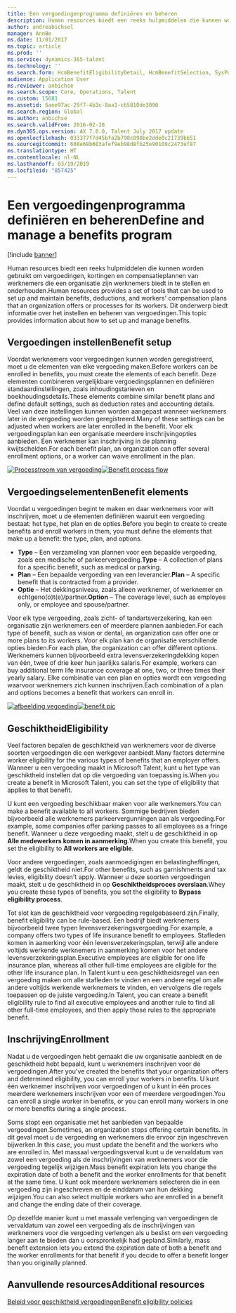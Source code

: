 ```yaml
---
title: Een vergoedingenprogramma definiëren en beheren
description: Human resources biedt een reeks hulpmiddelen die kunnen worden gebruikt om vergoedingen, kortingen en compensatieplannen van werknemers die een organisatie zijn werknemers biedt in te stellen en onderhouden. Dit artikel biedt informatie over het instellen en beheren van vergoedingen.
author: andreabichsel
manager: AnnBe
ms.date: 11/01/2017
ms.topic: article
ms.prod: ''
ms.service: dynamics-365-talent
ms.technology: ''
ms.search.form: HcmBenefitEligibilityDetail, HcmBenefitSelection, SysPolicyListPage, SysPolicySourceDocumentRuleType
audience: Application User
ms.reviewer: anbichse
ms.search.scope: Core, Operations, Talent
ms.custom: 15681
ms.assetid: 6aee97ac-29f7-4b3c-8aa1-c65810de3090
ms.search.region: Global
ms.author: anbichse
ms.search.validFrom: 2016-02-28
ms.dyn365.ops.version: AX 7.0.0, Talent July 2017 update
ms.openlocfilehash: 033377f7d45bfa2b798c098be2dde0c21739bb51
ms.sourcegitcommit: 608e68b603afef9eb98d8fb25e90109c2473ef87
ms.translationtype: HT
ms.contentlocale: nl-NL
ms.lasthandoff: 03/19/2019
ms.locfileid: "857425"
---
```

# <a name="define-and-manage-a-benefits-program"></a><span data-ttu-id="b81ea-104">Een vergoedingenprogramma definiëren en beheren</span><span class="sxs-lookup"><span data-stu-id="b81ea-104">Define and manage a benefits program</span></span>

[!include [banner](includes/banner.md)]

<span data-ttu-id="b81ea-105">Human resources biedt een reeks hulpmiddelen die kunnen worden gebruikt om vergoedingen, kortingen en compensatieplannen van werknemers die een organisatie zijn werknemers biedt in te stellen en onderhouden.</span><span class="sxs-lookup"><span data-stu-id="b81ea-105">Human resources provides a set of tools that can be used to set up and maintain benefits, deductions, and workers' compensation plans that an organization offers or processes for its workers.</span></span> <span data-ttu-id="b81ea-106">Dit onderwerp biedt informatie over het instellen en beheren van vergoedingen.</span><span class="sxs-lookup"><span data-stu-id="b81ea-106">This topic provides information about how to set up and manage benefits.</span></span>

<a name="benefit-setup"></a><span data-ttu-id="b81ea-107">Vergoedingen instellen</span><span class="sxs-lookup"><span data-stu-id="b81ea-107">Benefit setup</span></span>
-------------

<span data-ttu-id="b81ea-108">Voordat werknemers voor vergoedingen kunnen worden geregistreerd, moet u de elementen van elke vergoeding maken.</span><span class="sxs-lookup"><span data-stu-id="b81ea-108">Before workers can be enrolled in benefits, you must create the elements of each benefit.</span></span> <span data-ttu-id="b81ea-109">Deze elementen combineren vergelijkbare vergoedingsplannen en definiëren standaardinstellingen, zoals inhoudingstarieven en boekhoudingsdetails.</span><span class="sxs-lookup"><span data-stu-id="b81ea-109">These elements combine similar benefit plans and define default settings, such as deduction rates and accounting details.</span></span> <span data-ttu-id="b81ea-110">Veel van deze instellingen kunnen worden aangepast wanneer werknemers later in de vergoeding worden geregistreerd.</span><span class="sxs-lookup"><span data-stu-id="b81ea-110">Many of these settings can be adjusted when workers are later enrolled in the benefit.</span></span> <span data-ttu-id="b81ea-111">Voor elk vergoedingsplan kan een organisatie meerdere inschrijvingopties aanbieden. Een werknemer kan inschrijving in de planning kwijtschelden.</span><span class="sxs-lookup"><span data-stu-id="b81ea-111">For each benefit plan, an organization can offer several enrollment options, or a worker can waive enrollment in the plan.</span></span> 

<span data-ttu-id="b81ea-112">[![Processtroom van vergoeding](./media/benefit-process-flow1.png)](./media/benefit-process-flow1.png)</span><span class="sxs-lookup"><span data-stu-id="b81ea-112">[![Benefit process flow](./media/benefit-process-flow1.png)](./media/benefit-process-flow1.png)</span></span>

## <a name="benefit-elements"></a><span data-ttu-id="b81ea-113">Vergoedingselementen</span><span class="sxs-lookup"><span data-stu-id="b81ea-113">Benefit elements</span></span>
<span data-ttu-id="b81ea-114">Voordat u vergoedingen begint te maken en daar werknemers voor wilt inschrijven, moet u de elementen definiëren waaruit een vergoeding bestaat: het type, het plan en de opties.</span><span class="sxs-lookup"><span data-stu-id="b81ea-114">Before you begin to create to create benefits and enroll workers in them, you must define the elements that make up a benefit: the type, plan, and options.</span></span>

-   <span data-ttu-id="b81ea-115">**Type** – Een verzameling van plannen voor een bepaalde vergoeding, zoals een medische of parkeervergoeding.</span><span class="sxs-lookup"><span data-stu-id="b81ea-115">**Type** – A collection of plans for a specific benefit, such as medical or parking.</span></span>
-   <span data-ttu-id="b81ea-116">**Plan** – Een bepaalde vergoeding van een leverancier.</span><span class="sxs-lookup"><span data-stu-id="b81ea-116">**Plan** – A specific benefit that is contracted from a provider.</span></span>
-   <span data-ttu-id="b81ea-117">**Optie** – Het dekkingsniveau, zoals alleen werknemer, of werknemer en echtgeno(o)t(e)/partner.</span><span class="sxs-lookup"><span data-stu-id="b81ea-117">**Option** – The coverage level, such as employee only, or employee and spouse/partner.</span></span>

<span data-ttu-id="b81ea-118">Voor elk type vergoeding, zoals zicht- of tandartsverzekering, kan een organisatie zijn werknemers een of meerdere plannen aanbieden.</span><span class="sxs-lookup"><span data-stu-id="b81ea-118">For each type of benefit, such as vision or dental, an organization can offer one or more plans to its workers.</span></span> <span data-ttu-id="b81ea-119">Voor elk plan kan de organisatie verschillende opties bieden.</span><span class="sxs-lookup"><span data-stu-id="b81ea-119">For each plan, the organization can offer different options.</span></span> <span data-ttu-id="b81ea-120">Werknemers kunnen bijvoorbeeld extra levensverzekeringdekking kopen van één, twee of drie keer hun jaarlijks salaris.</span><span class="sxs-lookup"><span data-stu-id="b81ea-120">For example, workers can buy additional term life insurance coverage at one, two, or three times their yearly salary.</span></span> <span data-ttu-id="b81ea-121">Elke combinatie van een plan en opties wordt een vergoeding waarvoor werknemers zich kunnen inschrijven.</span><span class="sxs-lookup"><span data-stu-id="b81ea-121">Each combination of a plan and options becomes a benefit that workers can enroll in.</span></span> 

<span data-ttu-id="b81ea-122">[![afbeelding vegoeding](./media/benefit-pic.png)](./media/benefit-pic.png)</span><span class="sxs-lookup"><span data-stu-id="b81ea-122">[![benefit pic](./media/benefit-pic.png)](./media/benefit-pic.png)</span></span>

## <a name="eligibility"></a><span data-ttu-id="b81ea-123">Geschiktheid</span><span class="sxs-lookup"><span data-stu-id="b81ea-123">Eligibility</span></span>
<span data-ttu-id="b81ea-124">Veel factoren bepalen de geschiktheid van werknemers voor de diverse soorten vergoedingen die een werkgever aanbiedt.</span><span class="sxs-lookup"><span data-stu-id="b81ea-124">Many factors determine worker eligibility for the various types of benefits that an employer offers.</span></span> <span data-ttu-id="b81ea-125">Wanneer u een vergoeding maakt in Microsoft Talent, kunt u het type van geschiktheid instellen dat op die vergoeding van toepassing is.</span><span class="sxs-lookup"><span data-stu-id="b81ea-125">When you create a benefit in Microsoft Talent, you can set the type of eligibility that applies to that benefit.</span></span> 

<span data-ttu-id="b81ea-126">U kunt een vergoeding beschikbaar maken voor alle werknemers.</span><span class="sxs-lookup"><span data-stu-id="b81ea-126">You can make a benefit available to all workers.</span></span> <span data-ttu-id="b81ea-127">Sommige bedrijven bieden bijvoorbeeld alle werknemers parkeervergunningen aan als vergoeding.</span><span class="sxs-lookup"><span data-stu-id="b81ea-127">For example, some companies offer parking passes to all employees as a fringe benefit.</span></span> <span data-ttu-id="b81ea-128">Wanneer u deze vergoeding maakt, stelt u de geschiktheid in op **Alle medewerkers komen in aanmerking**.</span><span class="sxs-lookup"><span data-stu-id="b81ea-128">When you create this benefit, you set the eligibility to **All workers are eligible**.</span></span> 

<span data-ttu-id="b81ea-129">Voor andere vergoedingen, zoals aanmoedigingen en belastingheffingen, geldt de geschiktheid niet.</span><span class="sxs-lookup"><span data-stu-id="b81ea-129">For other benefits, such as garnishments and tax levies, eligibility doesn't apply.</span></span> <span data-ttu-id="b81ea-130">Wanneer u deze soorten vergoedingen maakt, stelt u de geschiktheid in op **Geschiktheidsproces overslaan**.</span><span class="sxs-lookup"><span data-stu-id="b81ea-130">Whey you create these types of benefits, you set the eligibility to **Bypass eligibility process**.</span></span> 

<span data-ttu-id="b81ea-131">Tot slot kan de geschiktheid voor vergoeding regelgebaseerd zijn.</span><span class="sxs-lookup"><span data-stu-id="b81ea-131">Finally, benefit eligibility can be rule-based.</span></span> <span data-ttu-id="b81ea-132">Een bedrijf biedt werknemers bijvoorbeeld twee typen levensverzekeringsvergoeding.</span><span class="sxs-lookup"><span data-stu-id="b81ea-132">For example, a company offers two types of life insurance benefit to employees.</span></span> <span data-ttu-id="b81ea-133">Stafleden komen in aamerking voor één levensverzekeringsplan, terwijl alle andere voltijds werkende werknemers in aanmerking komen voor het andere levensverzekeringsplan.</span><span class="sxs-lookup"><span data-stu-id="b81ea-133">Executive employees are eligible for one life insurance plan, whereas all other full-time employees are eligible for the other life insurance plan.</span></span> <span data-ttu-id="b81ea-134">In Talent kunt u een geschiktheidsregel van een vergoeding maken om alle stafleden te vinden en een andere regel om alle andere voltijds werkende werknemers te vinden, en vervolgens die regels toepassen op de juiste vergoeding.</span><span class="sxs-lookup"><span data-stu-id="b81ea-134">In Talent, you can create a benefit eligibility rule to find all executive employees and another rule to find all other full-time employees, and then apply those rules to the appropriate benefit.</span></span>

## <a name="enrollment"></a><span data-ttu-id="b81ea-135">Inschrijving</span><span class="sxs-lookup"><span data-stu-id="b81ea-135">Enrollment</span></span>
<span data-ttu-id="b81ea-136">Nadat u de vergoedingen hebt gemaakt die uw organisatie aanbiedt en de geschiktheid hebt bepaald, kunt u werknemers inschrijven voor de vergoedingen.</span><span class="sxs-lookup"><span data-stu-id="b81ea-136">After you've created the benefits that your organization offers and determined eligibility, you can enroll your workers in benefits.</span></span> <span data-ttu-id="b81ea-137">U kunt één werknemer inschrijven voor vergoedingen of u kunt in één proces meerdere werknemers inschrijven voor een of meerdere vergoedingen.</span><span class="sxs-lookup"><span data-stu-id="b81ea-137">You can enroll a single worker in benefits, or you can enroll many workers in one or more benefits during a single process.</span></span> 

<span data-ttu-id="b81ea-138">Soms stopt een organisatie met het aanbieden van bepaalde vergoedingen.</span><span class="sxs-lookup"><span data-stu-id="b81ea-138">Sometimes, an organization stops offering certain benefits.</span></span> <span data-ttu-id="b81ea-139">In dit geval moet u de vergoeding en werknemers die ervoor zijn ingeschreven bijwerken.</span><span class="sxs-lookup"><span data-stu-id="b81ea-139">In this case, you must update the benefit and the workers who are enrolled in.</span></span> <span data-ttu-id="b81ea-140">Met massaal vergoedingsverval kunt u de vervaldatum van zowel een vergoeding als de inschrijvingen van werknemers voor die vergoeding tegelijk wijzigen.</span><span class="sxs-lookup"><span data-stu-id="b81ea-140">Mass benefit expiration lets you change the expiration date of both a benefit and the worker enrollments for that benefit at the same time.</span></span> <span data-ttu-id="b81ea-141">U kunt ook meerdere werknemers selecteren die in een vergoeding zijn ingeschreven en de einddatum van hun dekking wijzigen.</span><span class="sxs-lookup"><span data-stu-id="b81ea-141">You can also select multiple workers who are enrolled in a benefit and change the ending date of their coverage.</span></span> 

<span data-ttu-id="b81ea-142">Op dezelfde manier kunt u met massale verlenging van vergoedingen de vervaldatum van zowel een vergoeding als de inschrijvingen van werknemers voor die vergoeding verlengen als u beslist om een vergoeding langer aan te bieden dan u oorspronkelijk had gepland.</span><span class="sxs-lookup"><span data-stu-id="b81ea-142">Similarly, mass benefit extension lets you extend the expiration date of both a benefit and the worker enrollments for that benefit if you decide to offer a benefit longer than you originally planned.</span></span>

<a name="additional-resources"></a><span data-ttu-id="b81ea-143">Aanvullende resources</span><span class="sxs-lookup"><span data-stu-id="b81ea-143">Additional resources</span></span>
--------

[<span data-ttu-id="b81ea-144">Beleid voor geschiktheid vergoedingen</span><span class="sxs-lookup"><span data-stu-id="b81ea-144">Benefit eligibility policies</span></span>](benefit-eligibility-policies.md)



